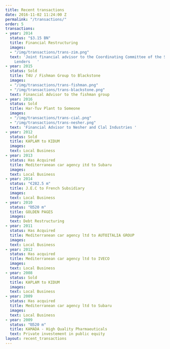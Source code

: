 ```yaml
---
title: Recent transactions
date: 2016-11-02 11:24:00 Z
permalink: "/transactions/"
order: 5
transactions:
- year: 2014
  status: "$3.15 BN"
  title: Financial Restructuring
  images:
  - "/img/transactions/trans-zim.png"
  text: 'Joint financial advisor to the Coordinating Committee of the Secured Vessel
    Lenders   '
- year: 2015
  status: Sold
  title: T4U / Fishman Group to Blackstone
  images:
  - "/img/transactions/trans-fishman.png"
  - "/img/transactions/trans-blackstone.png"
  text: Financial Advisor to the fishman group
- year: 2016
  status: Sold
  title: Har-Tuv Plant to Someone
  images:
  - "/img/transactions/trans-cial.png"
  - "/img/transactions/trans-nesher.png"
  text: 'Financial Advisor to Nesher and Clal Industries '
- year: 2012
  status: Sold
  title: KAPLAM to KIDUM
  images: 
  text: Local Business
- year: 2013
  status: Has Acquired
  title: Mediterranean car agency itd to Subaru
  images: 
  text: Local Business
- year: 2014
  status: "€282.5 m"
  title: J.E.C to French Subsidiary
  images: 
  text: Local Business
- year: 2010
  status: "₪520 m"
  title: GOLDEN PAGES
  images: 
  text: Debt Restructuring
- year: 2011
  status: Has Acquired
  title: Mediterranean car agency ltd to AUTOITALIA GROUP
  images: 
  text: Local Business
- year: 2012
  status: Has acquired
  title: Mediterranean car agency ltd to IVECO
  images: 
  text: Local Business
- year: 2008
  status: Sold
  title: KAPLAM to KIDUM
  images: 
  text: Local Business
- year: 2009
  status: Has acquired
  title: Mediterranean car agency ltd to Subaru
  images: 
  text: Local Business
- year: 2009
  status: "₪520 m"
  title: KAMADA - High Quality Pharmaeuticals
  text: Private investement in public equity
layout: recent_transactions
---
```


